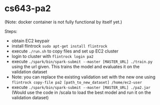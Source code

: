 # cs643-pa2

(Note: docker container is not fully functional by itself yet.)

Steps:
- obtain EC2 keypair
- install flintrock `sudo apt-get install flintrock`
- execute `./run.sh` to copy files and set up EC2 cluster
- login to cluster with `flintrock login pa2`
- execute `./spark/bin/spark-submit --master [MASTER_URL] ./train.py` using the url given. This trains the model and evaluates it on the validation dataset 
- Note: you can replace the existing validation set with the new one using `flintrock copy-file pa2 [path_to_new_dataset] /home/ec2-user`
- execute `./spark/bin/spark-submit --master [MASTER_URL] ./pa2.jar` (Would use the code in /scala to load the best model and run it on the validation dataset)
